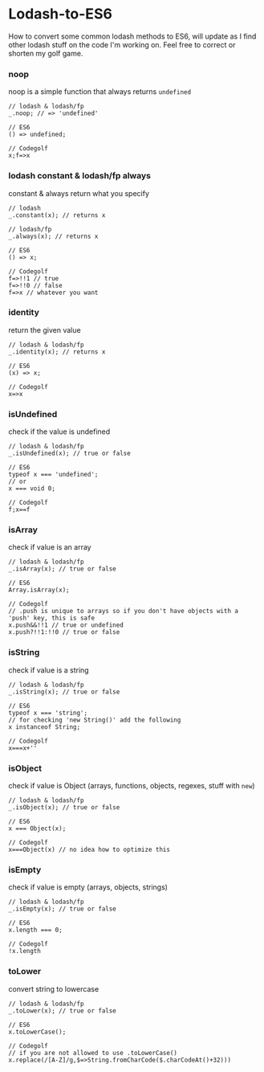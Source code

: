 # Lodash-to-ES6
How to convert some common lodash methods to ES6, will update as I find other lodash stuff on the code I'm working on. Feel free to correct or shorten my golf game.

### noop
noop is a simple function that always returns `undefined`

```
// lodash & lodash/fp
_.noop; // => 'undefined'

// ES6
() => undefined;

// Codegolf
x;f=>x
```

### lodash constant & lodash/fp always
constant & always return what you specify

```
// lodash
_.constant(x); // returns x

// lodash/fp
_.always(x); // returns x

// ES6
() => x;

// Codegolf
f=>!!1 // true
f=>!!0 // false
f=>x // whatever you want
```

### identity
return the given value

```
// lodash & lodash/fp
_.identity(x); // returns x

// ES6
(x) => x;

// Codegolf
x=>x
```

### isUndefined
check if the value is undefined

```
// lodash & lodash/fp
_.isUndefined(x); // true or false

// ES6
typeof x === 'undefined';
// or
x === void 0;

// Codegolf
f;x==f
```

### isArray
check if value is an array

```
// lodash & lodash/fp
_.isArray(x); // true or false

// ES6
Array.isArray(x);

// Codegolf
// .push is unique to arrays so if you don't have objects with a 'push' key, this is safe
x.push&&!!1 // true or undefined
x.push?!!1:!!0 // true or false
```

### isString
check if value is a string

```
// lodash & lodash/fp
_.isString(x); // true or false

// ES6
typeof x === 'string';
// for checking 'new String()' add the following
x instanceof String;

// Codegolf
x===x+''
```

### isObject
check if value is Object (arrays, functions, objects, regexes, stuff with `new`)

```
// lodash & lodash/fp
_.isObject(x); // true or false

// ES6
x === Object(x);

// Codegolf
x===Object(x) // no idea how to optimize this
```

### isEmpty
check if value is empty (arrays, objects, strings)

```
// lodash & lodash/fp
_.isEmpty(x); // true or false

// ES6
x.length === 0;

// Codegolf
!x.length
```

### toLower
convert string to lowercase

```
// lodash & lodash/fp
_.toLower(x); // true or false

// ES6
x.toLowerCase();

// Codegolf
// if you are not allowed to use .toLowerCase()
x.replace(/[A-Z]/g,$=>String.fromCharCode($.charCodeAt()+32)))
```
